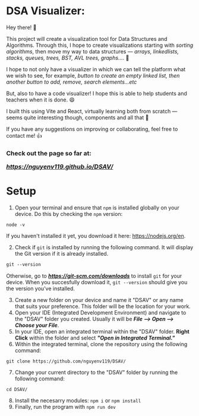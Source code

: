 # DSA Visualizer: 

Hey there! 🧋

This project will create a visualization tool for Data Structures and Algorithms. Through this, I hope to create visualizations starting with <i>sorting algorithms</i>, then move my way to data structures — <i>arrays, linkedlists, stacks, queues, trees, BST, AVL trees, graphs...</i>. 🌲

I hope to not only have a visualizer in which we can tell the platform what we wish to see, for example, <i>button to create an empty linked list, then another button to add, remove, search elements...etc</i>

But, also to have a code visualizer! I hope this is able to help students and teachers when it is done. 😄

I built this using Vite and React, virtually learning both from scratch — seems quite interesting though, components and all that 👀

If you have any suggestions on improving or collaborating, feel free to contact me! 👍

<h3>Check out the page so far at: 

<i><strong>https://nguyenv119.github.io/DSAV/</strong></i></h3>



# Setup
1. Open your terminal and ensure that `npm` is installed globally on your device. Do this by checking the `npm` version:
```
node -v
```
If you haven't installed it yet, you download it here: https://nodejs.org/en.

2. Check if `git` is installed by running the following command. It will display the Git version if it is already installed. 
```md
git --version
```
Otherwise, go to <i><strong>https://git-scm.com/downloads</strong></i> to install ```git``` for your device. When you succesfully download it, ```git --version``` should give you the version you've installed.


3. Create a new folder on your device and name it "DSAV" or any name that suits your preference. This folder will be the location for your work.
4. Open your IDE (Integrated Development Environment) and navigate to the "DSAV" folder you created. Usually it will be <i><strong>File —> Open —> Choose your File</strong></i>.
5. In your IDE, open an integrated terminal within the "DSAV" folder. <strong>Right Click</strong> within the folder and select <strong><i>"Open in Integrated Terminal."</i></strong>
6. Within the integrated terminal, clone the repository using the following command:
```
git clone https://github.com/nguyenv119/DSAV/
```
7. Change your current directory to the "DSAV" folder by running the following command:
```
cd DSAV/
```
8. Install the necesarry modules:
```npm i``` or ```npm install```
9. Finally, run the program with ```npm run dev```


